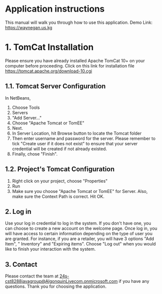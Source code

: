 # Application instructions
This manual will walk you through how to use this application.
Demo Link: https://waynegan.us.kg  
##

# 1. TomCat Installation
Please ensure you have already installed Apache TomCat 10+ on your computer before proceeding. Click on this link for installation file https://tomcat.apache.org/download-10.cgi
## 1.1. Tomcat Server Configuration
In NetBeans, 
1. Choose Tools
2. Servers 
3. "Add Server..." 
4. Choose "Apache Tomcat or TomEE" 
5. Next. 
6. In Server Location, hit Browse button to locate the Tomcat folder
7. Then enter username and password for the server. Please remember to tick "Create user if it does not exist" to ensure that your server credential will be created if not already existed. 
8. Finally, chose "Finish".


## 1.2. Project's Tomcat Configuration
1. Right click on your project, choose "Properties"
2. Run
3. Make sure you choose "Apache Tomcat or TomEE" for Server. Also, make sure the Context Path is correct. Hit OK.

## 2. Log in 
Use your log in credential to log in the system. If you don't have one, you can choose to create a new account on the welcome page. Once log in, you will have access to certain information depending on the type of user you are granted. For instance, if you are a retailer, you will have 3 options "Add Item", " Inventory" and "Expiring items". Choose "Log out" when you would like to finish your interaction with the system.

## 3. Contact
Please contact the team at 24s-cst8288javagroup@AlgonquinLivecom.onmicrosoft.com if you have any questions. Thank you for choosing the application.